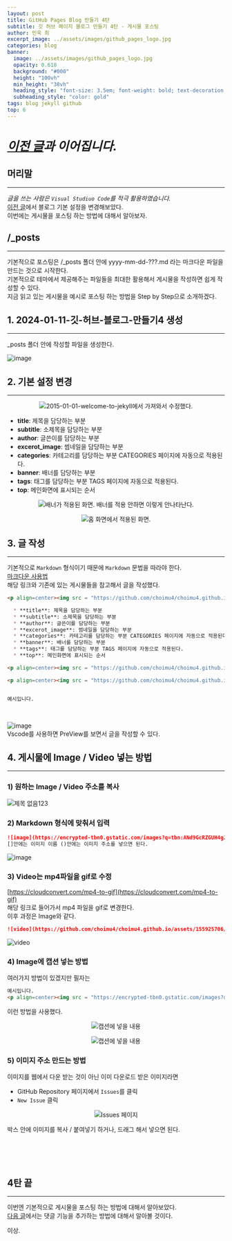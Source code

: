 ```yaml
---
layout: post
title: GitHub Pages Blog 만들기 4탄
subtitle: 깃 허브 페이지 블로그 만들기 4탄 - 게시물 포스팅
author: 민욱 최 
excerpt_image: ../assets/images/github_pages_logo.jpg
categories: blog
banner:
  image: ../assets/images/github_pages_logo.jpg
  opacity: 0.618
  background: "#000"
  height: "100vh"
  min_height: "38vh"
  heading_style: "font-size: 3.5em; font-weight: bold; text-decoration: underline"
  subheading_style: "color: gold"
tags: blog jekyll github
top: 6
---
```

      
 

# *[이전 글](https://choimu4.github.io/blog/2024/01/11/%EA%B9%83-%ED%97%88%EB%B8%8C-%EB%B8%94%EB%A1%9C%EA%B7%B8-%EB%A7%8C%EB%93%A4%EA%B8%B03.html)과 이어집니다.*
 
 
  



## 머리말  
---  
*글을 쓰는 사람은 `Visual Studiuo Code`를 적극 활용하였습니다.*  
[이전 글](https://choimu4.github.io/blog/2024/01/11/%EA%B9%83-%ED%97%88%EB%B8%8C-%EB%B8%94%EB%A1%9C%EA%B7%B8-%EB%A7%8C%EB%93%A4%EA%B8%B03.html)에서 블로그 기본 설정을 변경해보았다.  
이번에는 게시물을 포스팅 하는 방법에 대해서 알아보자.
## /_posts 
---  
기본적으로 포스팅은 /_posts 폴더 안에 yyyy-mm-dd-???.md 라는 마크다운 파일을 만드는 것으로 시작한다.  
기본적으로 테마에서 제공해주는 파일들을 최대한 활용해서 게시물을 작성하면 쉽게 작성할 수 있다.  
지금 읽고 있는 게시물을 예시로 포스팅 하는 방법을 Step by Step으로 소개하겠다.

## 1. 2024-01-11-깃-허브-블로그-만들기4 생성
---
_posts 폴더 안에 작성할 파일을 생성한다.  

![image](https://github.com/choimu4/choimu4.github.io/assets/155925706/acf22f0d-3327-42ac-8e61-64eacd537654)

## 2. 기본 설정 변경  
---  

<p align=center><img src = "https://github.com/choimu4/choimu4.github.io/assets/155925706/02d630e8-e1e9-4352-83f3-5a7616d96484">2015-01-01-welcome-to-jekyll에서 가져와서 수정했다.</p>  

  * **title**: 제목을 담당하는 부분
  * **subtitle**: 소제목을 담당하는 부분
  * **author**: 글쓴이를 담당하는 부분
  * **excerot_image**: 썸네일을 담당하는 부분
  * **categories**: 카테고리를 담당하는 부분 CATEGORIES 페이지에 자동으로 적용된다.
  * **banner**: 배너를 담당하는 부분
  * **tags**: 태그를 담당하는 부분 TAGS 페이지에 자동으로 적용된다.
  * **top**: 메인화면에 표시되는 순서    

<p align=center><img src = "https://github.com/choimu4/choimu4.github.io/assets/155925706/5b7ae7e7-5260-4089-945e-c3d8a6fcbd61">배너가 적용된 화면. 배너를 적용 안하면 이렇게 안나타난다.</p>   

<p align=center><img src = "https://github.com/choimu4/choimu4.github.io/assets/155925706/0f4e6122-c67d-4dbf-8176-804b0999c120">홈 화면에서 적용된 화면.</p>

## 3. 글 작성
---
기본적으로 `Markdown` 형식이기 때문에 `Markdown` 문법을 따라야 한다.  
[마크다운 사용법](https://gist.github.com/ihoneymon/652be052a0727ad59601)  
해당 링크와 기존에 있는 게시물들을 참고해서 글을 작성했다.
``` md
<p align=center><img src = "https://github.com/choimu4/choimu4.github.io/assets/155925706/02d630e8-e1e9-4352-83f3-5a7616d96484">2015-01-01-welcome-to-jekyll에서 가져와서 수정했다.</p>  

  * **title**: 제목을 담당하는 부분
  * **subtitle**: 소제목을 담당하는 부분
  * **author**: 글쓴이를 담당하는 부분
  * **excerot_image**: 썸네일을 담당하는 부분
  * **categories**: 카테고리를 담당하는 부분 CATEGORIES 페이지에 자동으로 적용된다.
  * **banner**: 배너를 담당하는 부분
  * **tags**: 태그를 담당하는 부분 TAGS 페이지에 자동으로 적용된다.
  * **top**: 메인화면에 표시되는 순서    

<p align=center><img src = "https://github.com/choimu4/choimu4.github.io/assets/155925706/5b7ae7e7-5260-4089-945e-c3d8a6fcbd61">배너가 적용된 화면. 배너를 적용 안하면 이렇게 안나타난다.</p>   

<p align=center><img src = "https://github.com/choimu4/choimu4.github.io/assets/155925706/0f4e6122-c67d-4dbf-8176-804b0999c120">홈 화면에서 적용된 화면.</p>


예시입니다.
```    
<br>

![image](https://github.com/choimu4/choimu4.github.io/assets/155925706/513202f3-f8ff-4640-9072-b27769efdd62)  
Vscode를 사용하면 PreView를 보면서 글을 작성할 수 있다.

## 4. 게시물에 Image / Video 넣는 방법   
---  
### 1) 원하는 Image / Video 주소를 복사 
![제목 없음123](https://github.com/choimu4/choimu4.github.io/assets/155925706/9b2e6564-2b29-40af-9b64-35c2454f344e)

### 2) Markdown 형식에 맞춰서 입력
``` md
![image](https://encrypted-tbn0.gstatic.com/images?q=tbn:ANd9GcRZGUH4gJSZgv3j0iovlKS2p5ln8tUFF4i_-w&usqp=CAU)  
[]안에는 이미지 이름 ()안에는 이미지 주소를 넣으면 된다.
```
![image](https://encrypted-tbn0.gstatic.com/images?q=tbn:ANd9GcRZGUH4gJSZgv3j0iovlKS2p5ln8tUFF4i_-w&usqp=CAU)  
 
### 3) Video는 mp4파일을 gif로 수정
[https://cloudconvert.com/mp4-to-gif](https://cloudconvert.com/mp4-to-gif)  
해당 링크로 들어가서 mp4 파일을 gif로 변경한다.   
이후 과정은 Image와 같다.  

``` md
![video](https://github.com/choimu4/choimu4.github.io/assets/155925706/eb34389e-67ea-4325-b54e-fe1dd3947339)
```    

![video](https://github.com/choimu4/choimu4.github.io/assets/155925706/9817a5ee-3960-430d-ba0a-07ecc91b6dbd)

### 4) Image에 캡션 넣는 방법  
여러가지 방법이 있겠지만 필자는
``` md
예시입니다.
<p align=center><img src = "https://encrypted-tbn0.gstatic.com/images?q=tbn:ANd9GcRZGUH4gJSZgv3j0iovlKS2p5ln8tUFF4i_-w&usqp=CAU">캡션에 넣을 내용</p>
```  
이런 방법을 사용했다.  
<p align=center><img src = "https://encrypted-tbn0.gstatic.com/images?q=tbn:ANd9GcRZGUH4gJSZgv3j0iovlKS2p5ln8tUFF4i_-w&usqp=CAU">캡션에 넣을 내용</p>  
<p align=center><img src = "https://github.com/choimu4/choimu4.github.io/assets/155925706/9817a5ee-3960-430d-ba0a-07ecc91b6dbd">캡션에 넣을 내용</p>

### 5) 이미지 주소 만드는 방법  
이미지를 웹에서 다운 받는 것이 아닌 이미 다운로드 받은 이미지라면  
  * GitHub Repository 페이지에서 `Issues`를 클릭 
  * `New Issue` 클릭  
<p align=center><img src = "https://github.com/choimu4/choimu4.github.io/assets/155925706/d18407f8-f601-4b9a-a16d-7dfb1fe8f00b">Issues 페이지</p>  
박스 안에 이미지를 복사 / 붙여넣기 하거나, 드래그 해서 넣으면 된다.




<br>
<br>
<br>
<br>
<br>

## 4탄 끝
---
  
이번엔 기본적으로 게시물을 포스팅 하는 방법에 대해서 알아보았다.  
[다음 글](https://choimu4.github.io/blog/2024/01/12/%EA%B9%83-%ED%97%88%EB%B8%8C-%EB%B8%94%EB%A1%9C%EA%B7%B8-%EB%A7%8C%EB%93%A4%EA%B8%B05.html)에서는 댓글 기능을 추가하는 방법에 대해서 알아볼 것이다.

이상.